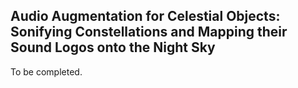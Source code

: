 ## Audio Augmentation for Celestial Objects: Sonifying Constellations and Mapping their Sound Logos onto the Night Sky

To be completed.

